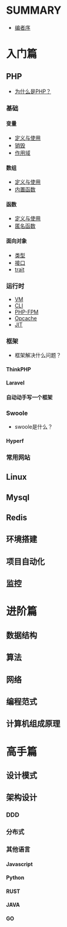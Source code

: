 # SUMMARY
* [编者序](README.md)
# 入门篇
## PHP
* [为什么是PHP？](INTRO/PHP/WHY.md)
### 基础
#### 变量
* [定义与使用](INTRO/PHP/BASE/VARIABLE/DEFINE.md)
* [销毁](INTRO/PHP/BASE/VARIABLE/DESTORY.md)
* [作用域](INTRO/PHP/BASE/VARIABLE/SCOPE.md)
#### 数组

* [定义与使用](INTRO/PHP/BASE/ARRAY/DEFINE.md)
* [内置函数](INTRO/PHP/BASE/ARRAY/FUNCTION.md)

#### 函数
* [定义与使用](INTRO/PHP/BASE/FUNCTION/DEFINE.md)
* [匿名函数](INTRO/PHP/BASE/FUNCTION/CLOSURES.md)
#### 面向对象
* [类型](INTRO/PHP/BASE/OOP/CLASS.md)
* [接口](INTRO/PHP/BASE/OOP/INTERFACE.md)
* [trait](INTRO/PHP/BASE/OOP/TRAIT.md)
### 运行时
* [VM](INTRO/PHP/RUNTIME/WHY.md)
* [CLI](INTRO/PHP/WHY.md)
* [PHP-FPM](INTRO/PHP/WHY.md)
* [Opcache](INTRO/PHP/WHY.md)
* [JIT](INTRO/PHP/WHY.md)
### 框架
* 框架解决什么问题？
#### ThinkPHP
#### Laravel
#### 自动动手写一个框架
### Swoole
* swoole是什么？
#### Hyperf

### 常用网站
## Linux
## Mysql
## Redis
## 环境搭建
## 项目自动化
## 监控
# 进阶篇
## 数据结构
## 算法
## 网络
## 编程范式
## 计算机组成原理


# 高手篇

## 设计模式
## 架构设计
### DDD
### 分布式
### 其他语言
#### Javascript
#### Python
#### RUST
#### JAVA
#### GO
